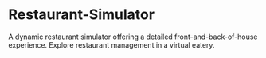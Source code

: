 # Restaurant-Simulator
A dynamic restaurant simulator offering a detailed front-and-back-of-house experience. Explore restaurant management in a virtual eatery.
